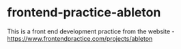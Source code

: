 # frontend-practice-ableton
This is a front end development practice from the website - https://www.frontendpractice.com/projects/ableton
